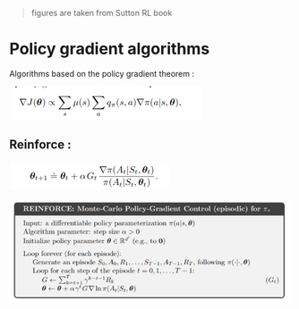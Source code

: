 > figures are taken from Sutton RL book

# Policy gradient algorithms

Algorithms based on the policy gradient theorem :

![Policy gradient theorem](policy_gradient_theorem.png)


## Reinforce :

![Reinforce update](reinforce_update.png)

![reinforce pseudo code](reinforce_pseudo_code.png)
